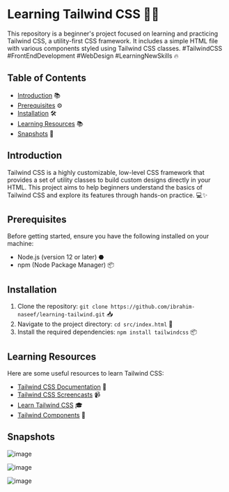 # Learning Tailwind CSS 🚀🎨

This repository is a beginner's project focused on learning and practicing Tailwind CSS, a utility-first CSS framework. It includes a simple HTML file with various components styled using Tailwind CSS classes.
#TailwindCSS #FrontEndDevelopment #WebDesign #LearningNewSkills 🔥


## Table of Contents

- [Introduction](#introduction) 📚
- [Prerequisites](#prerequisites) ⚙️
- [Installation](#installation) 🛠
- [Learning Resources](#learning-resources) 📚
- [Snapshots](#snapshots) 📄

## Introduction

Tailwind CSS is a highly customizable, low-level CSS framework that provides a set of utility classes to build custom designs directly in your HTML. This project aims to help beginners understand the basics of Tailwind CSS and explore its features through hands-on practice. 💻✨

## Prerequisites

Before getting started, ensure you have the following installed on your machine:

- Node.js (version 12 or later) ⬣
- npm (Node Package Manager) 📦

## Installation

1. Clone the repository: `git clone https://github.com/ibrahim-naseef/learning-tailwind.git` 📥
2. Navigate to the project directory: `cd src/index.html` 🏃
3. Install the required dependencies: `npm install tailwindcss` 📦

## Learning Resources

Here are some useful resources to learn Tailwind CSS:

- [Tailwind CSS Documentation](https://tailwindcss.com/docs) 📘
- [Tailwind CSS Screencasts](https://tailwindcss.com/screencasts) 📹
- [Learn Tailwind CSS](https://www.learnwithjason.dev/let-s-learn-tailwind) 🎓
- [Tailwind Components](https://tailwindcomponents.com/) 🧩

## Snapshots

![image](https://github.com/Ibrahim-Naseef/Tailwind-CSS/assets/156147657/1c9ccc82-cb68-4555-9338-2a33776fae73)

![image](https://github.com/Ibrahim-Naseef/Tailwind-CSS/assets/156147657/60eec036-1cfe-4b9a-aae9-fce790da9eff)

![image](https://github.com/Ibrahim-Naseef/Tailwind-CSS/assets/156147657/b8ef751d-bf57-41b6-97c4-519536a6e99d)

